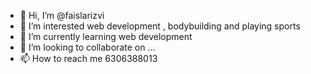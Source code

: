 - 👋 Hi, I’m @faislarizvi
- 👀 I’m interested web development , bodybuilding and playing sports
- 🌱 I’m currently learning web development 
- 💞️ I’m looking to collaborate on ...
- 📫 How to reach me 6306388013

<!---
faislarizvi/faislarizvi is a ✨ special 
✨ repository because its `README.md` (this file) appears on your GitHub profile.
You can click the Preview link to take a look at your changes.
--->
